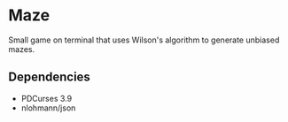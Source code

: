 # Maze
Small game on terminal that uses Wilson's algorithm to generate unbiased mazes.

## Dependencies
- PDCurses 3.9
- nlohmann/json
